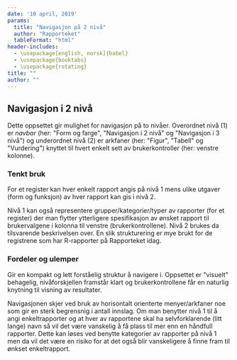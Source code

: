 ```yaml
---
date: '10 april, 2019'
params:
  title: "Navigasjon på 2 nivå"
  author: "Rapporteket"
  tableFormat: "html"
header-includes:
  - \usepackage[english, norsk]{babel}
  - \usepackage{booktabs}
  - \usepackage{rotating}
title: ""
author: ""
---
```


## Navigasjon i 2 nivå
Dette oppsettet gir mulighet for navigasjon på to nivåer. Overordnet nivå (1)
er _navbar_ (her: "Form og farge", "Navigasjon i 2 nivå" og "Navigasjon i 3
nivå") og underordnet nivå (2) er arkfaner (her: "Figur", "Tabell" og
"Vurdering") knyttet til hvert enkelt sett av brukerkontroller (her: venstre
kolonne).

### Tenkt bruk
For et register kan hver enkelt rapport angis på nivå 1 mens ulike
utgaver (form og funksjon) av hver rapport kan gis i nivå 2.

Nivå 1 kan også representere grupper/kategorier/typer av rapporter (for et
register) der man flytter ytterligere spesifikasjon av ønsket rapport til
brukervalgene i kolonna til venstre (brukerkontrollene). Nivå 2 brukes da
tilsvarende beskrivelsen over. En slik strukturering er mye brukt for de
registrene som har R-rapporter på Rapporteket idag.

### Fordeler og ulemper
Gir en kompakt og lett forståelig struktur å navigere i. Oppsettet er "visuelt" behagelig, nivåforskjellen framstår klart og brukerkontrollene får en naturlig knytning til visning av resultater.

Navigasjonen skjer ved bruk av horisontalt orienterte menyer/arkfaner noe som
gir en sterk begrensnig i antall innslag. Om man benytter nivå 1 til å angi
enkeltrapporter og at hver av rapportene skal ha selvforklarende (litt lange)
navn så vil det være vanskelig å få plass til mer enn en håndfull rapporter.
Dette kan løses ved benytte kategorier av rapporter på nivå 1 men da vil det
være en risiko for at det også blir vanskeligere å finne fram til ønkset
enkeltrapport.
